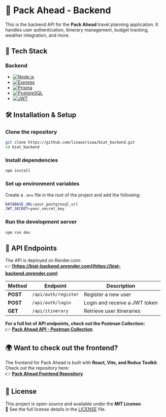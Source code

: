 # 📌 Pack Ahead - Backend

This is the backend API for the **Pack Ahead** travel planning application. It handles user authentication, itinerary management, budget tracking, weather integration, and more.

## 🚀 Tech Stack

### **Backend**

- [![Node.js](https://img.shields.io/badge/Node.js-43853D?style=for-the-badge&logo=node.js&logoColor=white)](https://nodejs.org/)
- [![Express](https://img.shields.io/badge/Express.js-000000?style=for-the-badge&logo=express&logoColor=white)](https://expressjs.com/)
- [![Prisma](https://img.shields.io/badge/Prisma-2D3748?style=for-the-badge&logo=prisma&logoColor=white)](https://www.prisma.io/)
- [![PostgreSQL](https://img.shields.io/badge/PostgreSQL-336791?style=for-the-badge&logo=postgresql&logoColor=white)](https://www.postgresql.org/)
- [![JWT](https://img.shields.io/badge/JWT-000000?style=for-the-badge&logo=jsonwebtokens&logoColor=white)](https://jwt.io/)

## 🛠 Installation & Setup

### **Clone the repository**

```sh
git clone https://github.com/lisaaxrisaa/biat_backend.git
cd biat_backend
```

### **Install dependencies**

```sh
npm install
```

### **Set up environment variables**

Create a `.env` file in the root of the project and add the following:

```sh
DATABASE_URL=your_postgresql_url
JWT_SECRET=your_secret_key
```

### **Run the development server**

```sh
npm run dev
```

## 📡 API Endpoints

The API is deployed on Render.com:  
👉 **[https://biat-backend.onrender.com](https://biat-backend.onrender.com)**

| Method   | Endpoint             | Description                   |
| -------- | -------------------- | ----------------------------- |
| **POST** | `/api/auth/register` | Register a new user           |
| **POST** | `/api/auth/login`    | Login and receive a JWT token |
| **GET**  | `/api/itinerary`     | Retrieve user itineraries     |

**For a full list of API endpoints, check out the Postman Collection:**  
👉 **[Pack Ahead API - Postman Collection](https://www.postman.com/collection/)**

## 🌍 Want to check out the frontend?

The frontend for Pack Ahead is built with **React, Vite, and Redux Toolkit**.  
Check out the repository here:  
👉 **[Pack Ahead Frontend Repository](https://github.com/lisaaxrisaa/biat_frontend.git)**

## 📜 License

This project is open-source and available under the **MIT License**.  
📖 See the full license details in the [LICENSE](./LICENSE) file.
